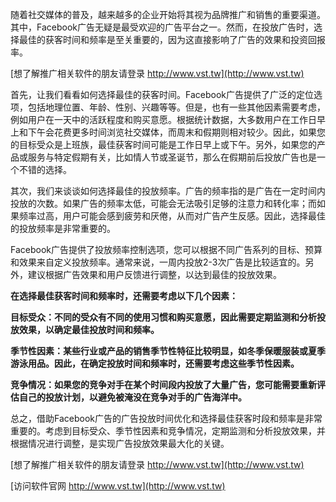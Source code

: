 随着社交媒体的普及，越来越多的企业开始将其视为品牌推广和销售的重要渠道。其中，Facebook广告无疑是最受欢迎的广告平台之一。然而，在投放广告时，选择最佳的获客时间和频率是至关重要的，因为这直接影响了广告的效果和投资回报率。

[想了解推广相关软件的朋友请登录 http://www.vst.tw](http://www.vst.tw)

首先，让我们看看如何选择最佳的获客时间。Facebook广告提供了广泛的定位选项，包括地理位置、年龄、性别、兴趣等等。但是，也有一些其他因素需要考虑，例如用户在一天中的活跃程度和购买意愿。根据统计数据，大多数用户在工作日早上和下午会花费更多时间浏览社交媒体，而周末和假期则相对较少。因此，如果您的目标受众是上班族，最佳获客时间可能是工作日早上或下午。另外，如果您的产品或服务与特定假期有关，比如情人节或圣诞节，那么在假期前后投放广告也是一个不错的选择。

其次，我们来谈谈如何选择最佳的投放频率。广告的频率指的是广告在一定时间内投放的次数。如果广告的频率太低，可能会无法吸引足够的注意力和转化率；而如果频率过高，用户可能会感到疲劳和厌倦，从而对广告产生反感。因此，选择最佳的投放频率是非常重要的。

Facebook广告提供了投放频率控制选项，您可以根据不同广告系列的目标、预算和效果来自定义投放频率。通常来说，一周内投放2-3次广告是比较适宜的。另外，建议根据广告效果和用户反馈进行调整，以达到最佳的投放效果。

**在选择最佳获客时间和频率时，还需要考虑以下几个因素：**

**目标受众：不同的受众有不同的使用习惯和购买意愿，因此需要定期监测和分析投放效果，以确定最佳投放时间和频率。**

**季节性因素：某些行业或产品的销售季节性特征比较明显，如冬季保暖服装或夏季游泳用品。因此，在确定投放时间和频率时，还需要考虑这些季节性因素。**

**竞争情况：如果您的竞争对手在某个时间段内投放了大量广告，您可能需要重新评估自己的投放计划，以避免被淹没在竞争对手的广告海洋中。**

总之，借助Facebook广告的广告投放时间优化和选择最佳获客时段和频率是非常重要的。考虑到目标受众、季节性因素和竞争情况，定期监测和分析投放效果，并根据情况进行调整，是实现广告投放效果最大化的关键。

[想了解推广相关软件的朋友请登录 http://www.vst.tw](http://www.vst.tw)


[访问软件官网 http://www.vst.tw](http://www.vst.tw)

